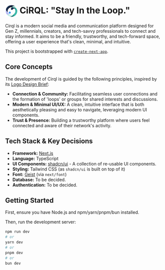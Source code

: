 # <img src='https://raw.githubusercontent.com/sheikhmahmudulhasanshium/cirql-frontend/main/public/logo.png' alt='Cirql Logo' width='40' style='vertical-align: middle;' /> CiRQL: "Stay In the Loop."

Cirql is a modern social media and communication platform designed for Gen Z, millennials, creators, and tech-savvy professionals to connect and stay informed. It aims to be a friendly, trustworthy, and tech-forward space, offering a user experience that's clean, minimal, and intuitive.

This project is bootstrapped with [`create-next-app`](https://nextjs.org/docs/app/api-reference/cli/create-next-app).

## Core Concepts

The development of Cirql is guided by the following principles, inspired by its [Logo Design Brief](./Cirql_Logo_Design_Brief.txt):

*   **Connection & Community:** Facilitating seamless user connections and the formation of 'loops' or groups for shared interests and discussions.
*   **Modern & Minimal UI/UX:** A clean, intuitive interface that is both aesthetically pleasing and easy to navigate, leveraging modern UI components.
*   **Trust & Presence:** Building a trustworthy platform where users feel connected and aware of their network's activity.

## Tech Stack & Key Decisions

*   **Framework:** [Next.js](https://nextjs.org)
*   **Language:** TypeScript
*   **UI Components:** [shadcn/ui](https://ui.shadcn.com/) - A collection of re-usable UI components.
*   **Styling:** Tailwind CSS (as `shadcn/ui` is built on top of it)
*   **Font:** [Geist](https://vercel.com/font) (via `next/font`)
*   **Database:** To be decided.
*   **Authentication:** To be decided.

## Getting Started

First, ensure you have Node.js and npm/yarn/pnpm/bun installed.

Then, run the development server:

```bash
npm run dev
# or
yarn dev
# or
pnpm dev
# or
bun dev